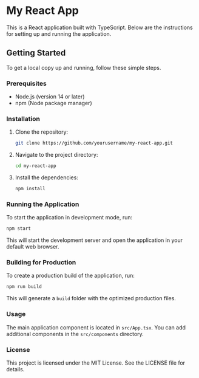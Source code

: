 # My React App

This is a React application built with TypeScript. Below are the instructions for setting up and running the application.

## Getting Started

To get a local copy up and running, follow these simple steps.

### Prerequisites

- Node.js (version 14 or later)
- npm (Node package manager)

### Installation

1. Clone the repository:
   ```bash
   git clone https://github.com/yourusername/my-react-app.git
   ```

2. Navigate to the project directory:
   ```bash
   cd my-react-app
   ```

3. Install the dependencies:
   ```bash
   npm install
   ```

### Running the Application

To start the application in development mode, run:
```bash
npm start
```
This will start the development server and open the application in your default web browser.

### Building for Production

To create a production build of the application, run:
```bash
npm run build
```
This will generate a `build` folder with the optimized production files.

### Usage

The main application component is located in `src/App.tsx`. You can add additional components in the `src/components` directory.

### License

This project is licensed under the MIT License. See the LICENSE file for details.